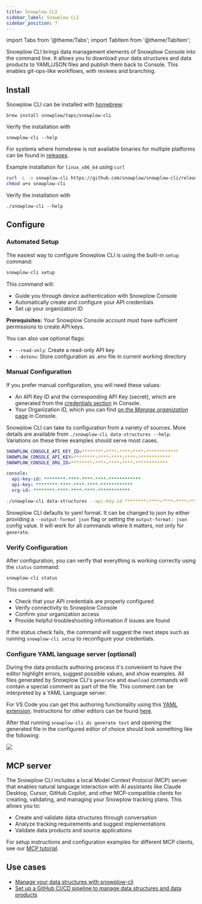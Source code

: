 ```yaml
---
title: Snowplow CLI
sidebar_label: Snowplow CLI
sidebar_position: 7
---
```

import Tabs from '@theme/Tabs';
import TabItem from '@theme/TabItem';

Snowplow CLI brings data management elements of Snowplow Console into the command line. It allows you to download your data structures and data products to YAML/JSON files and publish them back to Console. This enables git-ops-like workflows, with reviews and branching.

## Install

Snowplow CLI can be installed with [homebrew](https://brew.sh/):
```
brew install snowplow/taps/snowplow-cli
```

Verify the installation with
```
snowplow-cli --help
```

For systems where homebrew is not available binaries for multiple platforms can be found in [releases](https://github.com/snowplow/snowplow-cli/releases).

Example installation for `linux_x86_64` using `curl`

```bash
curl -L -o snowplow-cli https://github.com/snowplow/snowplow-cli/releases/latest/download/snowplow-cli_linux_x86_64
chmod u+x snowplow-cli
```

Verify the installation with
```
./snowplow-cli --help
```

## Configure

### Automated Setup

The easiest way to configure Snowplow CLI is using the built-in `setup` command:

```bash
snowplow-cli setup
```

This command will:
- Guide you through device authentication with Snowplow Console
- Automatically create and configure your API credentials
- Set up your organization ID

**Prerequisites:** Your Snowplow Console account must have sufficient permissions to create API keys.

You can also use optional flags:
- `--read-only`: Create a read-only API key
- `--dotenv`: Store configuration as .env file in current working directory

### Manual Configuration

If you prefer manual configuration, you will need these values:

* An API Key ID and the corresponding API Key (secret), which are generated from the [credentials section](https://console.snowplowanalytics.com/credentials) in Console.
* Your Organization ID, which you can find [on the _Manage organization_ page](https://console.snowplowanalytics.com/settings) in Console.

Snowplow CLI can take its configuration from a variety of sources. More details are available from `./snowplow-cli data-structures --help`. Variations on these three examples should serve most cases.

<Tabs groupId="config">
  <TabItem value="env" label="env variables or .dotenv file" default>

  ```bash
  SNOWPLOW_CONSOLE_API_KEY_ID=********-****-****-****-************
  SNOWPLOW_CONSOLE_API_KEY=********-****-****-****-************
  SNOWPLOW_CONSOLE_ORG_ID=********-****-****-****-************
  ```

  </TabItem>
  <TabItem value="defaultconfig" label="$HOME/.config/snowplow/snowplow.yml" >

  ```yaml
  console:
    api-key-id: ********-****-****-****-************
    api-key: ********-****-****-****-************
    org-id: ********-****-****-****-************
  ```

  </TabItem>
  <TabItem value="args" label="inline arguments" >

  ```bash
  ./snowplow-cli data-structures --api-key-id ********-****-****-****-************ --api-key ********-****-****-****-************ --org-id ********-****-****-****-************
  ```

  </TabItem>
</Tabs>

Snowplow CLI defaults to yaml format. It can be changed to json by either providing a `--output-format json` flag or setting the `output-format: json` config value. It will work for all commands where it matters, not only for `generate`.

### Verify Configuration

After configuration, you can verify that everything is working correctly using the `status` command:

```bash
snowplow-cli status
```

This command will:
- Check that your API credentials are properly configured
- Verify connectivity to Snowplow Console
- Confirm your organization access
- Provide helpful troubleshooting information if issues are found

If the status check fails, the command will suggest the next steps such as running `snowplow-cli setup` to reconfigure your credentials.

### Configure YAML language server (optional)

During the data products authoring process it's convenient to have the editor highlight errors, suggest possible values, and show examples.
All files generated by Snowplow CLI's `generate` and `download` commands will contain a special comment as part of the file. This comment can be interpreted by a YAML Language server.

For VS Code you can get this authoring functionality using this [YAML extension](https://marketplace.visualstudio.com/items?itemName=redhat.vscode-yaml). Instructions for other editors can be found [here](https://github.com/redhat-developer/yaml-language-server?tab=readme-ov-file#clients).

After that running `snowplow-cli ds generate test` and opening the generated file in the configured editor of choice should look something like the following:

![](./images/lspValidation.png)

## MCP server

The Snowplow CLI includes a local Model Context Protocol (MCP) server that enables natural language interaction with AI assistants like Claude Desktop, Cursor, GitHub Copilot, and other MCP-compatible clients for creating, validating, and managing your Snowplow tracking plans. This allows you to:

- Create and validate data structures through conversation
- Analyze tracking requirements and suggest implementations
- Validate data products and source applications

For setup instructions and configuration examples for different MCP clients, see our [MCP tutorial](/tutorials/snowplow-cli-mcp/introduction).

## Use cases

- [Manage your data structures with snowplow-cli](/docs/data-product-studio/data-structures/manage/cli/index.md)
- [Set up a GitHub CI/CD pipeline to manage data structures and data products](/tutorials/data-structures-in-git/introduction)
